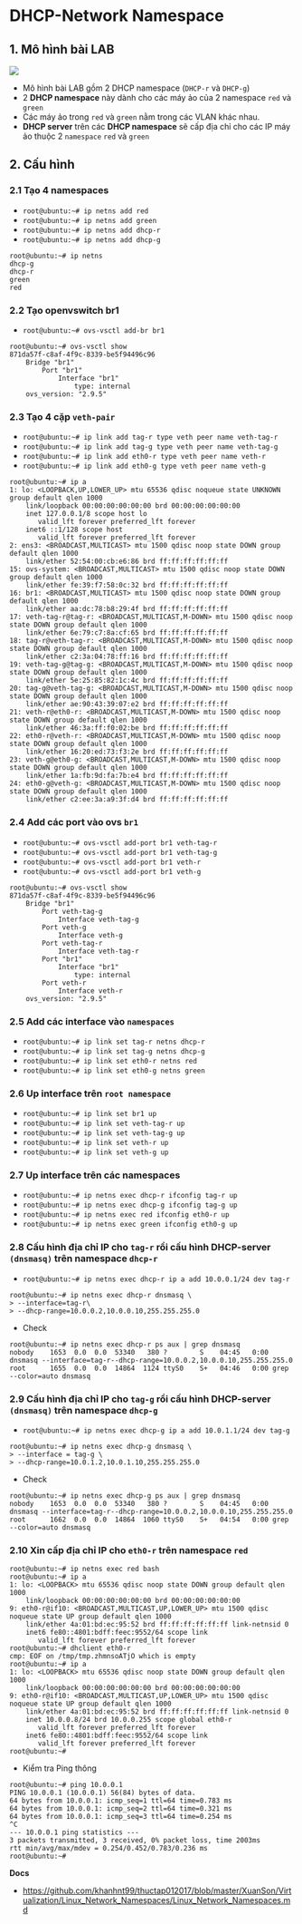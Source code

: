 # DHCP-Network Namespace
## 1. Mô hình bài LAB
![](https://i.ibb.co/92BYHvT/Screenshot-from-2020-12-01-11-27-12.png)

- Mô hình bài LAB gồm 2 DHCP namespace (`DHCP-r` và `DHCP-g`)
- 2 **DHCP namespace** này dành cho các máy ảo của 2 namespace `red` và `green`
- Các máy ảo trong `red` và `green` nằm trong các VLAN khác nhau.
- **DHCP server** trên các **DHCP namespace** sẽ cấp địa chỉ cho các IP máy ảo thuộc 2 `namespace` `red` và `green`

## 2. Cấu hình
### 2.1 Tạo 4 namespaces
+ `root@ubuntu:~# ip netns add red `
+ `root@ubuntu:~# ip netns add green`
+ `root@ubuntu:~# ip netns add dhcp-r`
+ `root@ubuntu:~# ip netns add dhcp-g`

```
root@ubuntu:~# ip netns
dhcp-g
dhcp-r
green
red
```

### 2.2 Tạo openvswitch br1
- `root@ubuntu:~# ovs-vsctl add-br br1`
```
root@ubuntu:~# ovs-vsctl show
871da57f-c8af-4f9c-8339-be5f94496c96
    Bridge "br1"
        Port "br1"
            Interface "br1"
                type: internal
    ovs_version: "2.9.5"
```

### 2.3 Tạo 4 cặp `veth-pair`
+ `root@ubuntu:~# ip link add tag-r type veth peer name veth-tag-r`
+ `root@ubuntu:~# ip link add tag-g type veth peer name veth-tag-g`
+ `root@ubuntu:~# ip link add eth0-r type veth peer name veth-r`
+ `root@ubuntu:~# ip link add eth0-g type veth peer name veth-g`

```
root@ubuntu:~# ip a
1: lo: <LOOPBACK,UP,LOWER_UP> mtu 65536 qdisc noqueue state UNKNOWN group default qlen 1000
    link/loopback 00:00:00:00:00:00 brd 00:00:00:00:00:00
    inet 127.0.0.1/8 scope host lo
       valid_lft forever preferred_lft forever
    inet6 ::1/128 scope host 
       valid_lft forever preferred_lft forever
2: ens3: <BROADCAST,MULTICAST> mtu 1500 qdisc noop state DOWN group default qlen 1000
    link/ether 52:54:00:cb:e6:86 brd ff:ff:ff:ff:ff:ff
15: ovs-system: <BROADCAST,MULTICAST> mtu 1500 qdisc noop state DOWN group default qlen 1000
    link/ether fe:39:f7:58:0c:32 brd ff:ff:ff:ff:ff:ff
16: br1: <BROADCAST,MULTICAST> mtu 1500 qdisc noop state DOWN group default qlen 1000
    link/ether aa:dc:78:b8:29:4f brd ff:ff:ff:ff:ff:ff
17: veth-tag-r@tag-r: <BROADCAST,MULTICAST,M-DOWN> mtu 1500 qdisc noop state DOWN group default qlen 1000
    link/ether 6e:79:c7:8a:cf:65 brd ff:ff:ff:ff:ff:ff
18: tag-r@veth-tag-r: <BROADCAST,MULTICAST,M-DOWN> mtu 1500 qdisc noop state DOWN group default qlen 1000
    link/ether c2:3a:04:78:ff:16 brd ff:ff:ff:ff:ff:ff
19: veth-tag-g@tag-g: <BROADCAST,MULTICAST,M-DOWN> mtu 1500 qdisc noop state DOWN group default qlen 1000
    link/ether 5e:25:85:82:1c:4c brd ff:ff:ff:ff:ff:ff
20: tag-g@veth-tag-g: <BROADCAST,MULTICAST,M-DOWN> mtu 1500 qdisc noop state DOWN group default qlen 1000
    link/ether ae:90:43:39:07:e2 brd ff:ff:ff:ff:ff:ff
21: veth-r@eth0-r: <BROADCAST,MULTICAST,M-DOWN> mtu 1500 qdisc noop state DOWN group default qlen 1000
    link/ether 46:3a:ff:f0:02:be brd ff:ff:ff:ff:ff:ff
22: eth0-r@veth-r: <BROADCAST,MULTICAST,M-DOWN> mtu 1500 qdisc noop state DOWN group default qlen 1000
    link/ether 16:20:ed:73:f3:2e brd ff:ff:ff:ff:ff:ff
23: veth-g@eth0-g: <BROADCAST,MULTICAST,M-DOWN> mtu 1500 qdisc noop state DOWN group default qlen 1000
    link/ether 1a:fb:9d:fa:7b:e4 brd ff:ff:ff:ff:ff:ff
24: eth0-g@veth-g: <BROADCAST,MULTICAST,M-DOWN> mtu 1500 qdisc noop state DOWN group default qlen 1000
    link/ether c2:ee:3a:a9:3f:d4 brd ff:ff:ff:ff:ff:ff
```

### 2.4 Add các port vào ovs `br1`
- `root@ubuntu:~# ovs-vsctl add-port br1 veth-tag-r`
- `root@ubuntu:~# ovs-vsctl add-port br1 veth-tag-g`
- `root@ubuntu:~# ovs-vsctl add-port br1 veth-r`
- `root@ubuntu:~# ovs-vsctl add-port br1 veth-g`

```
root@ubuntu:~# ovs-vsctl show
871da57f-c8af-4f9c-8339-be5f94496c96
    Bridge "br1"
        Port veth-tag-g
            Interface veth-tag-g
        Port veth-g
            Interface veth-g
        Port veth-tag-r
            Interface veth-tag-r
        Port "br1"
            Interface "br1"
                type: internal
        Port veth-r
            Interface veth-r
    ovs_version: "2.9.5"
```

### 2.5 Add các interface vào `namespaces`

- `root@ubuntu:~# ip link set tag-r netns dhcp-r`
- `root@ubuntu:~# ip link set tag-g netns dhcp-g`
- `root@ubuntu:~# ip link set eth0-r netns red`
- `root@ubuntu:~# ip link set eth0-g netns green`

### 2.6 Up interface trên `root namespace`
- `root@ubuntu:~# ip link set br1 up`
- `root@ubuntu:~# ip link set veth-tag-r up`
- `root@ubuntu:~# ip link set veth-tag-g up`
- `root@ubuntu:~# ip link set veth-r up`
- `root@ubuntu:~# ip link set veth-g up`

### 2.7 Up interface trên các namespaces
- `root@ubuntu:~# ip netns exec dhcp-r ifconfig tag-r up`
- `root@ubuntu:~# ip netns exec dhcp-g ifconfig tag-g up`
- `root@ubuntu:~# ip netns exec red ifconfig eth0-r up`
- `root@ubuntu:~# ip netns exec green ifconfig eth0-g up`

### 2.8 Cấu hình địa chỉ IP cho `tag-r` rồi cấu hình DHCP-server `(dnsmasq)` trên namespace `dhcp-r`
- `root@ubuntu:~# ip netns exec dhcp-r ip a add 10.0.0.1/24 dev tag-r`
```
root@ubuntu:~# ip netns exec dhcp-r dnsmasq \
> --interface=tag-r\
> --dhcp-range=10.0.0.2,10.0.0.10,255.255.255.0
```
- Check
```
root@ubuntu:~# ip netns exec dhcp-r ps aux | grep dnsmasq 
nobody    1653  0.0  0.0  53340   380 ?        S    04:45   0:00 dnsmasq --interface=tag-r--dhcp-range=10.0.0.2,10.0.0.10,255.255.255.0
root      1655  0.0  0.0  14864  1124 ttyS0    S+   04:46   0:00 grep --color=auto dnsmasq
```

### 2.9 Cấu hình địa chỉ IP cho `tag-g` rồi cấu hình DHCP-server `(dnsmasq)` trên namespace `dhcp-g`
- `root@ubuntu:~# ip netns exec dhcp-g ip a add 10.0.1.1/24 dev tag-g`

```
root@ubuntu:~# ip netns exec dhcp-g dnsmasq \
> --interface = tag-g \
> --dhcp-range=10.0.1.2,10.0.1.10,255.255.255.0
```

- Check 
```
root@ubuntu:~# ip netns exec dhcp-g ps aux | grep dnsmasq
nobody    1653  0.0  0.0  53340   380 ?        S    04:45   0:00 dnsmasq --interface=tag-r--dhcp-range=10.0.0.2,10.0.0.10,255.255.255.0
root      1662  0.0  0.0  14864  1060 ttyS0    S+   04:54   0:00 grep --color=auto dnsmasq
```
### 2.10 Xin cấp địa chỉ IP cho `eth0-r` trên namespace `red`

```
root@ubuntu:~# ip netns exec red bash
root@ubuntu:~# ip a
1: lo: <LOOPBACK> mtu 65536 qdisc noop state DOWN group default qlen 1000
    link/loopback 00:00:00:00:00:00 brd 00:00:00:00:00:00
9: eth0-r@if10: <BROADCAST,MULTICAST,UP,LOWER_UP> mtu 1500 qdisc noqueue state UP group default qlen 1000
    link/ether 4a:01:bd:ec:95:52 brd ff:ff:ff:ff:ff:ff link-netnsid 0
    inet6 fe80::4801:bdff:feec:9552/64 scope link 
       valid_lft forever preferred_lft forever
root@ubuntu:~# dhclient eth0-r
cmp: EOF on /tmp/tmp.zhmnsoATjO which is empty
root@ubuntu:~# ip a
1: lo: <LOOPBACK> mtu 65536 qdisc noop state DOWN group default qlen 1000
    link/loopback 00:00:00:00:00:00 brd 00:00:00:00:00:00
9: eth0-r@if10: <BROADCAST,MULTICAST,UP,LOWER_UP> mtu 1500 qdisc noqueue state UP group default qlen 1000
    link/ether 4a:01:bd:ec:95:52 brd ff:ff:ff:ff:ff:ff link-netnsid 0
    inet 10.0.0.8/24 brd 10.0.0.255 scope global eth0-r
       valid_lft forever preferred_lft forever
    inet6 fe80::4801:bdff:feec:9552/64 scope link 
       valid_lft forever preferred_lft forever
root@ubuntu:~# 
```

- Kiểm tra Ping thông
```
root@ubuntu:~# ping 10.0.0.1
PING 10.0.0.1 (10.0.0.1) 56(84) bytes of data.
64 bytes from 10.0.0.1: icmp_seq=1 ttl=64 time=0.783 ms
64 bytes from 10.0.0.1: icmp_seq=2 ttl=64 time=0.321 ms
64 bytes from 10.0.0.1: icmp_seq=3 ttl=64 time=0.254 ms
^C
--- 10.0.0.1 ping statistics ---
3 packets transmitted, 3 received, 0% packet loss, time 2003ms
rtt min/avg/max/mdev = 0.254/0.452/0.783/0.236 ms
root@ubuntu:~# 
```

__Docs__
- https://github.com/khanhnt99/thuctap012017/blob/master/XuanSon/Virtualization/Linux_Network_Namespaces/Linux_Network_Namespaces.md